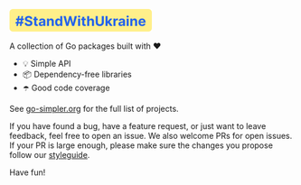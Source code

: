 [![](https://raw.githubusercontent.com/vshymanskyy/StandWithUkraine/main/badges/StandWithUkraine.svg)](https://stand-with-ukraine.pp.ua)

A collection of Go packages built with ❤️

* 💡️ Simple API
* 📦 Dependency-free libraries
* ☂️ Good code coverage

See [go-simpler.org][1] for the full list of projects.

If you have found a bug, have a feature request, or just want to leave feedback, feel free to open an issue.
We also welcome PRs for open issues.
If your PR is large enough, please make sure the changes you propose follow our [styleguide][2].

Have fun!

[1]: https://go-simpler.org
[2]: https://github.com/go-simpler/styleguide
